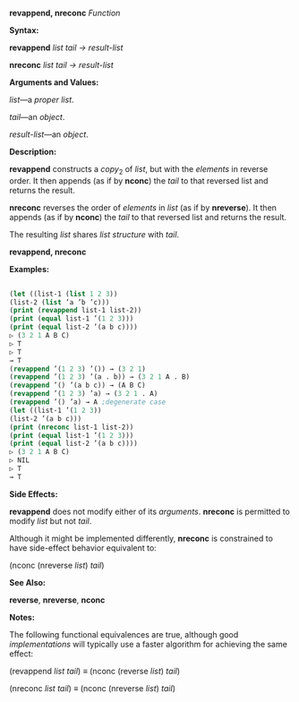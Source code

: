 **revappend, nreconc** *Function* 



**Syntax:** 



**revappend** *list tail → result-list* 



**nreconc** *list tail → result-list* 



**Arguments and Values:** 



*list*—a *proper list*. 



*tail*—an *object*. 



*result-list*—an *object*. 



**Description:** 



**revappend** constructs a *copy*<sub>2</sub> of *list*, but with the *elements* in reverse order. It then appends (as if by **nconc**) the *tail* to that reversed list and returns the result. 



**nreconc** reverses the order of *elements* in *list* (as if by **nreverse**). It then appends (as if by **nconc**) the *tail* to that reversed list and returns the result. 



The resulting *list* shares *list structure* with *tail*. 







 



 



**revappend, nreconc** 



**Examples:**
```lisp
 
(let ((list-1 (list 1 2 3)) 
(list-2 (list ’a ’b ’c))) 
(print (revappend list-1 list-2)) 
(print (equal list-1 ’(1 2 3))) 
(print (equal list-2 ’(a b c)))) 
▷ (3 2 1 A B C) 
▷ T 
▷ T 
→ T 
(revappend ’(1 2 3) ’()) → (3 2 1) 
(revappend ’(1 2 3) ’(a . b)) → (3 2 1 A . B) 
(revappend ’() ’(a b c)) → (A B C) 
(revappend ’(1 2 3) ’a) → (3 2 1 . A) 
(revappend ’() ’a) → A ;degenerate case 
(let ((list-1 ’(1 2 3)) 
(list-2 ’(a b c))) 
(print (nreconc list-1 list-2)) 
(print (equal list-1 ’(1 2 3))) 
(print (equal list-2 ’(a b c)))) 
▷ (3 2 1 A B C) 
▷ NIL 
▷ T 
→ T 

```
**Side Effects:** 



**revappend** does not modify either of its *arguments*. **nreconc** is permitted to modify *list* but not *tail*. 



Although it might be implemented differently, **nreconc** is constrained to have side-effect behavior equivalent to: 



(nconc (nreverse *list*) *tail*) 



**See Also:** 



**reverse**, **nreverse**, **nconc** 



**Notes:** 



The following functional equivalences are true, although good *implementations* will typically use a faster algorithm for achieving the same effect: 







 



 



(revappend *list tail*) *≡* (nconc (reverse *list*) *tail*) 



(nreconc *list tail*) *≡* (nconc (nreverse *list*) *tail*) 



